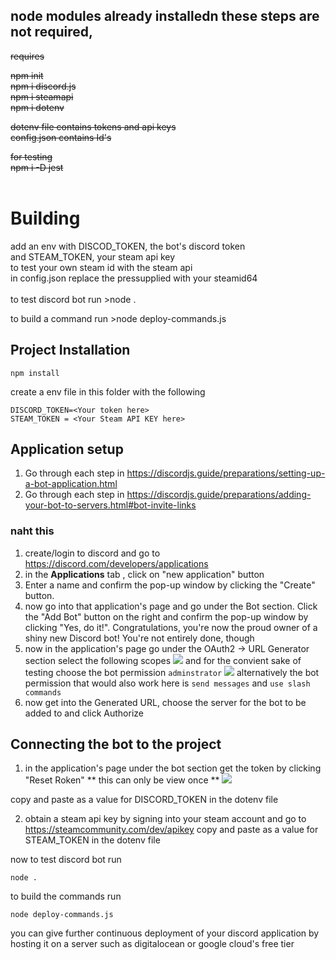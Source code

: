 
## node modules already installedn these steps are not required, <br> 

~~requires~~

~~npm init <br>~~
~~npm i discord.js <br>~~
~~npm i steamapi <br>~~ 
~~npm i dotenv <br>~~

~~dotenv file contains tokens and api keys <br>~~
~~config.json contains Id's <br>~~

~~for testing <br>~~
~~npm i -D jest <br>~~ 
~~<br>~~
# Building
add an env with DISCOD_TOKEN, the bot's discord token  <br>
and STEAM_TOKEN, your steam api key  <br>
to test your own steam id with the steam api  <br>
in config.json  replace the pressupplied with your steamid64  <br>  
to test discord bot run  >node .


to build a command run >node deploy-commands.js


## Project Installation 

```
npm install
```

create a env file in this folder with the following

```env
DISCORD_TOKEN=<Your token here>
STEAM_TOKEN = <Your Steam API KEY here>
```

## Application setup
1. Go through each step in https://discordjs.guide/preparations/setting-up-a-bot-application.html
2. Go through each step in https://discordjs.guide/preparations/adding-your-bot-to-servers.html#bot-invite-links


### naht this

1. create/login to discord and go to https://discord.com/developers/applications
2. in the **Applications** tab , click on "new application" button
3. Enter a name and confirm the pop-up window by clicking the "Create" button.
4. now go into that application's page and go under the Bot section. Click the "Add Bot" button on the right and confirm the pop-up window by clicking "Yes, do it!". Congratulations, you're now the proud owner of a shiny new Discord bot! You're not entirely done, though
5. now in the application's page go under the OAuth2 -> URL Generator section 
select the following scopes
![](https://media.discordapp.net/attachments/1036673675103064064/1041356402435817542/image.png?width=1314&height=428)
and for the convient sake of testing choose the bot permission ```adminstrator``` 
![](https://media.discordapp.net/attachments/1036673675103064064/1041356450313818132/image.png?width=1314&height=631)
alternatively the bot permission that would also work here is ```send messages``` and ```use slash commands```
6. now get into the Generated URL, choose the server for the bot to be added to and click Authorize 

## Connecting the bot to the project
1. in the application's page under the bot section get the token by clicking "Reset Roken" ** this can only be view once **
![](https://cdn.discordapp.com/attachments/1036673675103064064/1041352733761994862/image.png)

copy and paste as a value for DISCORD_TOKEN in the dotenv file

2. obtain a steam api key by signing into your steam account and go to https://steamcommunity.com/dev/apikey
copy and paste as a value for STEAM_TOKEN in the dotenv file

now to test discord bot run  
```
node .
```

to build the commands run 
```
node deploy-commands.js
```

you can give further continuous deployment of your discord application by hosting it on a server such as digitalocean or google cloud's free tier
